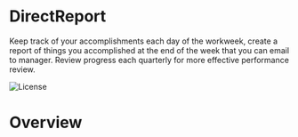 # DirectReport
Keep track of your accomplishments each day of the workweek, create a report of things you accomplished at the end of the week that you can email to manager.  Review progress each quarterly for more effective performance review.

<img alt="License" src="https://img.shields.io/github/license/chriswebb09/DirectReport" />

# Overview

